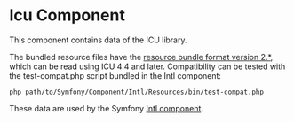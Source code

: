 Icu Component
=============

This component contains data of the ICU library.

The bundled resource files have the [resource bundle format version 2.*][1],
which can be read using ICU 4.4 and later. Compatibility can be tested with the
test-compat.php script bundled in the Intl component:

    php path/to/Symfony/Component/Intl/Resources/bin/test-compat.php

These data are used by the Symfony [Intl component][2].

[1]: http://site.icu-project.org/design/data/res2
[2]: https://github.com/symfony/Intl
